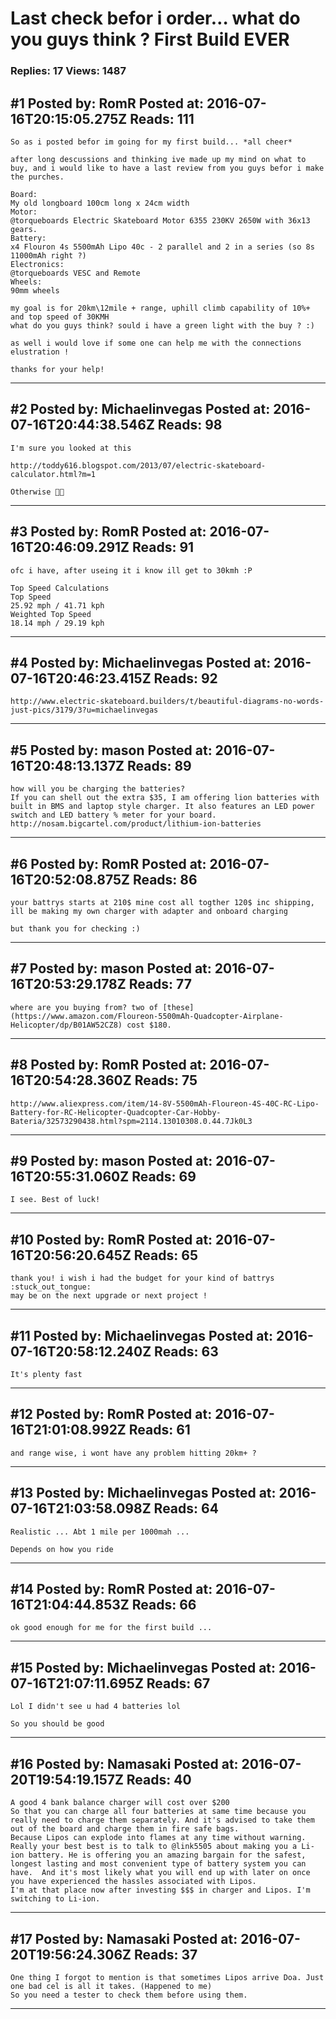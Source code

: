 # Last check befor i order&hellip; what do you guys think ? First Build EVER

### Replies: 17 Views: 1487

## \#1 Posted by: RomR Posted at: 2016-07-16T20:15:05.275Z Reads: 111

```
So as i posted befor im going for my first build... *all cheer*

after long descussions and thinking ive made up my mind on what to buy, and i would like to have a last review from you guys befor i make the purches.

Board:
My old longboard 100cm long x 24cm width
Motor:
@torqueboards Electric Skateboard Motor 6355 230KV 2650W with 36x13 gears.
Battery:
x4 Flouron 4s 5500mAh Lipo 40c - 2 parallel and 2 in a series (so 8s 11000mAh right ?)
Electronics:
@torqueboards VESC and Remote
Wheels:
90mm wheels

my goal is for 20km\12mile + range, uphill climb capability of 10%+ and top speed of 30KMH
what do you guys think? sould i have a green light with the buy ? :)

as well i would love if some one can help me with the connections elustration !

thanks for your help!
```

---
## \#2 Posted by: Michaelinvegas Posted at: 2016-07-16T20:44:38.546Z Reads: 98

```
I'm sure you looked at this 

http://toddy616.blogspot.com/2013/07/electric-skateboard-calculator.html?m=1

Otherwise 🤘🏻
```

---
## \#3 Posted by: RomR Posted at: 2016-07-16T20:46:09.291Z Reads: 91

```
ofc i have, after useing it i know ill get to 30kmh :P

Top Speed Calculations
Top Speed	
25.92 mph / 41.71 kph
Weighted Top Speed	
18.14 mph / 29.19 kph
```

---
## \#4 Posted by: Michaelinvegas Posted at: 2016-07-16T20:46:23.415Z Reads: 92

```
http://www.electric-skateboard.builders/t/beautiful-diagrams-no-words-just-pics/3179/3?u=michaelinvegas
```

---
## \#5 Posted by: mason Posted at: 2016-07-16T20:48:13.137Z Reads: 89

```
how will you be charging the batteries?
If you can shell out the extra $35, I am offering lion batteries with built in BMS and laptop style charger. It also features an LED power switch and LED battery % meter for your board.
http://nosam.bigcartel.com/product/lithium-ion-batteries
```

---
## \#6 Posted by: RomR Posted at: 2016-07-16T20:52:08.875Z Reads: 86

```
your battrys starts at 210$ mine cost all togther 120$ inc shipping,
ill be making my own charger with adapter and onboard charging

but thank you for checking :)
```

---
## \#7 Posted by: mason Posted at: 2016-07-16T20:53:29.178Z Reads: 77

```
where are you buying from? two of [these](https://www.amazon.com/Floureon-5500mAh-Quadcopter-Airplane-Helicopter/dp/B01AW52CZ8) cost $180.
```

---
## \#8 Posted by: RomR Posted at: 2016-07-16T20:54:28.360Z Reads: 75

```
http://www.aliexpress.com/item/14-8V-5500mAh-Floureon-4S-40C-RC-Lipo-Battery-for-RC-Helicopter-Quadcopter-Car-Hobby-Bateria/32573290438.html?spm=2114.13010308.0.44.7Jk0L3
```

---
## \#9 Posted by: mason Posted at: 2016-07-16T20:55:31.060Z Reads: 69

```
I see. Best of luck!
```

---
## \#10 Posted by: RomR Posted at: 2016-07-16T20:56:20.645Z Reads: 65

```
thank you! i wish i had the budget for your kind of battrys :stuck_out_tongue:
may be on the next upgrade or next project !
```

---
## \#11 Posted by: Michaelinvegas Posted at: 2016-07-16T20:58:12.240Z Reads: 63

```
It's plenty fast
```

---
## \#12 Posted by: RomR Posted at: 2016-07-16T21:01:08.992Z Reads: 61

```
and range wise, i wont have any problem hitting 20km+ ?
```

---
## \#13 Posted by: Michaelinvegas Posted at: 2016-07-16T21:03:58.098Z Reads: 64

```
Realistic ... Abt 1 mile per 1000mah ... 

Depends on how you ride
```

---
## \#14 Posted by: RomR Posted at: 2016-07-16T21:04:44.853Z Reads: 66

```
ok good enough for me for the first build ...
```

---
## \#15 Posted by: Michaelinvegas Posted at: 2016-07-16T21:07:11.695Z Reads: 67

```
Lol I didn't see u had 4 batteries lol

So you should be good
```

---
## \#16 Posted by: Namasaki Posted at: 2016-07-20T19:54:19.157Z Reads: 40

```
A good 4 bank balance charger will cost over $200
So that you can charge all four batteries at same time because you really need to charge them separately. And it's advised to take them out of the board and charge them in fire safe bags. 
Because Lipos can explode into flames at any time without warning. 
Really your best best is to talk to @link5505 about making you a Li-ion battery. He is offering you an amazing bargain for the safest, longest lasting and most convenient type of battery system you can have.  And it's most likely what you will end up with later on once you have experienced the hassles associated with Lipos. 
I'm at that place now after investing $$$ in charger and Lipos. I'm switching to Li-ion.
```

---
## \#17 Posted by: Namasaki Posted at: 2016-07-20T19:56:24.306Z Reads: 37

```
One thing I forgot to mention is that sometimes Lipos arrive Doa. Just one bad cel is all it takes. (Happened to me)
So you need a tester to check them before using them.
```

---
